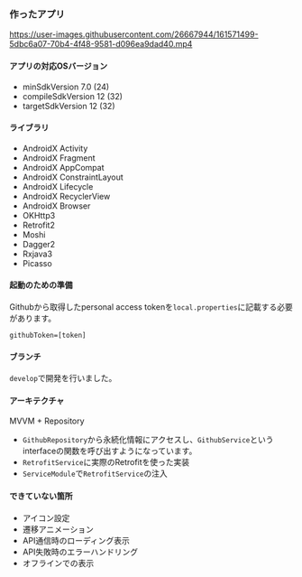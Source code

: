 ### 作ったアプリ



https://user-images.githubusercontent.com/26667944/161571499-5dbc6a07-70b4-4f48-9581-d096ea9dad40.mp4





#### アプリの対応OSバージョン
- minSdkVersion 7.0 (24)
- compileSdkVersion 12 (32)
- targetSdkVersion 12 (32)

#### ライブラリ
- AndroidX Activity
- AndroidX Fragment
- AndroidX AppCompat
- AndroidX ConstraintLayout
- AndroidX Lifecycle
- AndroidX RecyclerView
- AndroidX Browser
- OKHttp3
- Retrofit2
- Moshi
- Dagger2
- Rxjava3
- Picasso

#### 起動のための準備
Githubから取得したpersonal access tokenを`local.properties`に記載する必要があります。
```
githubToken=[token]
```

#### ブランチ
`develop`で開発を行いました。

#### アーキテクチャ
MVVM + Repository

- `GithubRepository`から永続化情報にアクセスし、`GithubService`というinterfaceの関数を呼び出すようになっています。
- `RetrofitService`に実際のRetrofitを使った実装
- `ServiceModule`で`RetrofitService`の注入

#### できていない箇所
- アイコン設定
- 遷移アニメーション
- API通信時のローディング表示
- API失敗時のエラーハンドリング
- オフラインでの表示
